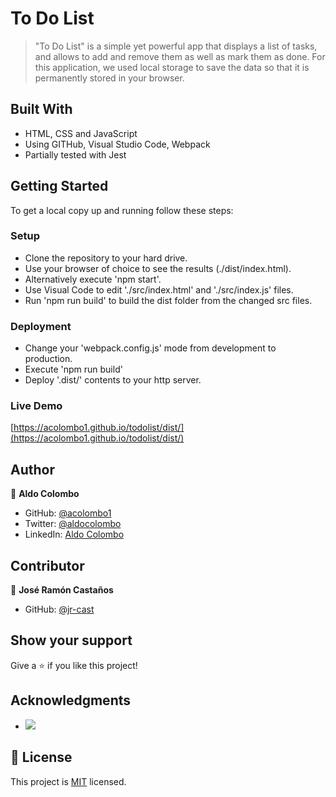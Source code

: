 # To Do List
> "To Do List" is a simple yet powerful app that displays a list of tasks, and allows to add and remove them as well as mark them as done. For this application, we used local storage to save the data so that it is permanently stored in your browser.

## Built With

- HTML, CSS and JavaScript
- Using GITHub, Visual Studio Code, Webpack
- Partially tested with Jest

## Getting Started

To get a local copy up and running follow these steps:

### Setup

- Clone the repository to your hard drive.
- Use your browser of choice to see the results (./dist/index.html).
- Alternatively execute 'npm start'.
- Use Visual Code to edit './src/index.html' and './src/index.js' files.
- Run 'npm run build' to build the dist folder from the changed src files.
### Deployment

- Change your 'webpack.config.js' mode from development to production.
- Execute 'npm run build'
- Deploy '.dist/' contents to your http server.
### Live Demo

[https://acolombo1.github.io/todolist/dist/](https://acolombo1.github.io/todolist/dist/)
## Author

👤 **Aldo Colombo**

- GitHub: [@acolombo1](https://github.com/acolombo1)
- Twitter: [@aldocolombo](https://twitter.com/aldocolombo)
- LinkedIn: [Aldo Colombo](https://www.linkedin.com/in/aldo-colombo-2156009)

## Contributor

👤 **José Ramón Castaños**
- GitHub: [@jr-cast](https://github.com/jr-cast)

## Show your support

Give a ⭐️ if you like this project!

## Acknowledgments

- ![](https://img.shields.io/badge/Microverse-blueviolet)

## 📝 License

This project is [MIT](./LICENSE) licensed.
